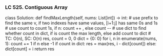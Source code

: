### LC 525. Contiguous Array
class Solution:
    def findMaxLength(self, nums: List[int]) -> int:
        # use prefix to find the same v, if two indexes have same values, [i+1:j] has same 0s and 1s
        # use count to count 1s, if n: count ++ , else count -- 
        # use dict to find whether count in dict, if is count the max length, else add count to dict
        # TC: O(n), SC: O(n)
        res, count = 0, 0
        dict = {0: 0}
        for i, n in enumerate(nums, 1):
            count += 1 if n else -1
            if count in dict:
                res = max(res, i - dict[count])
            else:
                dict[count] = i
        return res